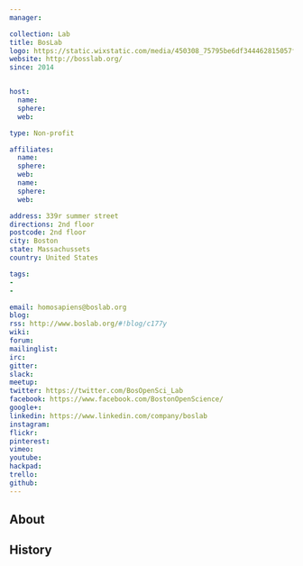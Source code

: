 ```yaml
---
manager:

collection: Lab
title: BosLab
logo: https://static.wixstatic.com/media/450308_75795be6df344462815057fb851147b9.png/v1/fill/w_56,h_55,al_c,usm_0.66_1.00_0.01/450308_75795be6df344462815057fb851147b9.png
website: http://bosslab.org/
since: 2014


host:
  name:
  sphere:
  web:

type: Non-profit

affiliates:
  name:
  sphere:
  web:
  name:
  sphere:
  web:

address: 339r summer street
directions: 2nd floor
postcode: 2nd floor
city: Boston
state: Massachussets
country: United States

tags:
-
-

email: homosapiens@boslab.org
blog:
rss: http://www.boslab.org/#!blog/c177y
wiki:
forum:
mailinglist:
irc:
gitter:
slack:
meetup:
twitter: https://twitter.com/BosOpenSci_Lab
facebook: https://www.facebook.com/BostonOpenScience/
google+:
linkedin: https://www.linkedin.com/company/boslab
instagram:
flickr:
pinterest:
vimeo:
youtube:
hackpad:
trello:
github:
---
```


## About

## History
